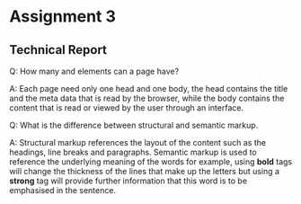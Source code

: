 # Assignment 3
## Technical Report

Q: How many <head> and <body> elements can a page have?

A: Each page need only one head and one body, the head contains the title
and the meta data that is read by the browser, while the body contains the
content that is read or viewed by the user through an interface.

Q: What is the difference between structural and semantic markup.

A: Structural markup references the layout of the content such as the
headings, line breaks and paragraphs. Semantic markup is used to reference the
underlying meaning of the words for example, using **bold** tags will change
the thickness of the lines that make up the letters but using a **strong** tag
will provide further information that this word is to be emphasised in the
sentence.
